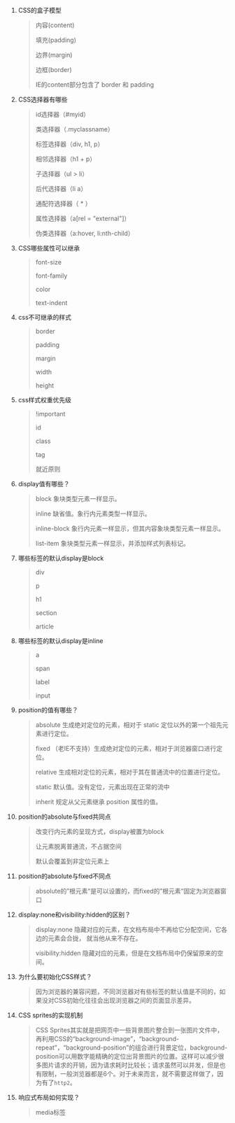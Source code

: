 1. CSS的盒子模型
    
    > 内容(content)
    > 
    > 填充(padding)
    > 
    > 边界(margin)
    > 
    > 边框(border)
    > 
    > IE的content部分包含了 border 和 padding
    
2. CSS选择器有哪些

    > id选择器（#myid）
    >
    > 类选择器（.myclassname）
    >
    > 标签选择器（div, h1, p）
    >
    > 相邻选择器（h1 + p）
    >
    > 子选择器（ul > li）
    >
    > 后代选择器（li a）
    >
    > 通配符选择器（ * ）
    >
    > 属性选择器（a[rel = "external"]）
    >
    > 伪类选择器（a:hover, li:nth-child）
    
3. CSS哪些属性可以继承

    > font-size
    >
    > font-family
    >
    > color
    >
    > text-indent
    
4. css不可继承的样式

    > border
    >
    > padding
    >
    > margin
    >
    > width
    >
    > height
    
5. css样式权重优先级

    > !important
    >
    > id
    >
    > class
    >
    > tag
    >
    > 就近原则
    
6. display值有哪些？

    > block 象块类型元素一样显示。
    >
    > inline 缺省值。象行内元素类型一样显示。
    >
    > inline-block 象行内元素一样显示，但其内容象块类型元素一样显示。
    >
    > list-item 象块类型元素一样显示，并添加样式列表标记。
    
7. 哪些标签的默认display是block

    > div
    >
    > p
    >
    > h1
    >
    > section
    >
    > article
    
8. 哪些标签的默认display是inline
    
    > a
    >
    > span
    >
    > label
    >
    > input
    
9. position的值有哪些？

    > absolute 生成绝对定位的元素，相对于 static 定位以外的第一个祖先元素进行定位。 
    > 
    > fixed （老IE不支持）生成绝对定位的元素，相对于浏览器窗口进行定位。 
    >
    > relative 生成相对定位的元素，相对于其在普通流中的位置进行定位。 
    >
    > static 默认值。没有定位，元素出现在正常的流中
    >
    > inherit 规定从父元素继承 position 属性的值。
    
10. position的absolute与fixed共同点

    > 改变行内元素的呈现方式，display被置为block
    > 
    > 让元素脱离普通流，不占据空间
    > 
    > 默认会覆盖到非定位元素上
    
11. position的absolute与fixed不同点

    > absolute的”根元素“是可以设置的，而fixed的”根元素“固定为浏览器窗口
    
12. display:none和visibility:hidden的区别？

    > display:none  隐藏对应的元素，在文档布局中不再给它分配空间，它各边的元素会合拢，
    > 就当他从来不存在。
    > 
    > visibility:hidden  隐藏对应的元素，但是在文档布局中仍保留原来的空间。
    
13. 为什么要初始化CSS样式？

    > 因为浏览器的兼容问题，不同浏览器对有些标签的默认值是不同的，如果没对CSS初始化往往会出现浏览器之间的页面显示差异。
    
14. CSS sprites的实现机制

    > CSS Sprites其实就是把网页中一些背景图片整合到一张图片文件中，再利用CSS的“background-image”，“background-repeat”，“background-position”的组合进行背景定位，background-position可以用数字能精确的定位出背景图片的位置。这样可以减少很多图片请求的开销，因为请求耗时比较长；请求虽然可以并发，但是也有限制，一般浏览器都是6个。对于未来而言，就不需要这样做了，因为有了`http2`。

15. 响应式布局如何实现？

    > media标签
    
